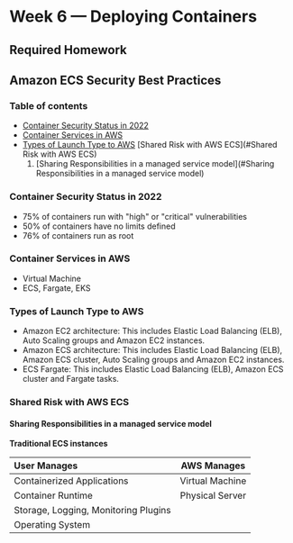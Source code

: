 # Week 6 — Deploying Containers

## Required Homework 

## Amazon ECS Security Best Practices

### Table of contents
- [Container Security Status in 2022](#ContainerSecurityStatusin2022)
- [Container Services in AWS](#ContainerServicesinAWS)
- [Types of Launch Type to AWS](#TypesofLaunchTypetoAWS)
[Shared Risk with AWS ECS](#Shared Risk with AWS ECS)
    1. [Sharing Responsibilities in a managed service model](#Sharing Responsibilities in a managed service model)

### Container Security Status in 2022 <a name="ContainerSecurityStatusin2022"></a>

- 75% of containers run with "high" or "critical" vulnerabilities
- 50% of containers have no limits defined
- 76% of containers run as root

### Container Services in AWS <a name="ContainerServicesinAWS"></a>

-	Virtual Machine
-	ECS, Fargate, EKS

### Types of Launch Type to AWS <a name="TypesofLaunchTypetoAWS"></a>

- Amazon EC2 architecture: This includes Elastic Load Balancing (ELB), Auto Scaling groups and Amazon EC2 instances.
-	Amazon ECS architecture: This includes Elastic Load Balancing (ELB), Amazon ECS cluster, Auto Scaling groups and Amazon EC2 instances.
-	ECS Fargate: This includes Elastic Load Balancing (ELB), Amazon ECS cluster and Fargate tasks.

### Shared Risk with AWS ECS

#### Sharing Responsibilities in a managed service model

**Traditional ECS instances**

| **User Manages**     | **AWS Manages** | 
| :---        |    :----:   |          
|Containerized Applications      | Virtual Machine       | 
|Container Runtime  | Physical Server        | 
|Storage, Logging, Monitoring Plugins      |        | 
|Operating System |         | 

